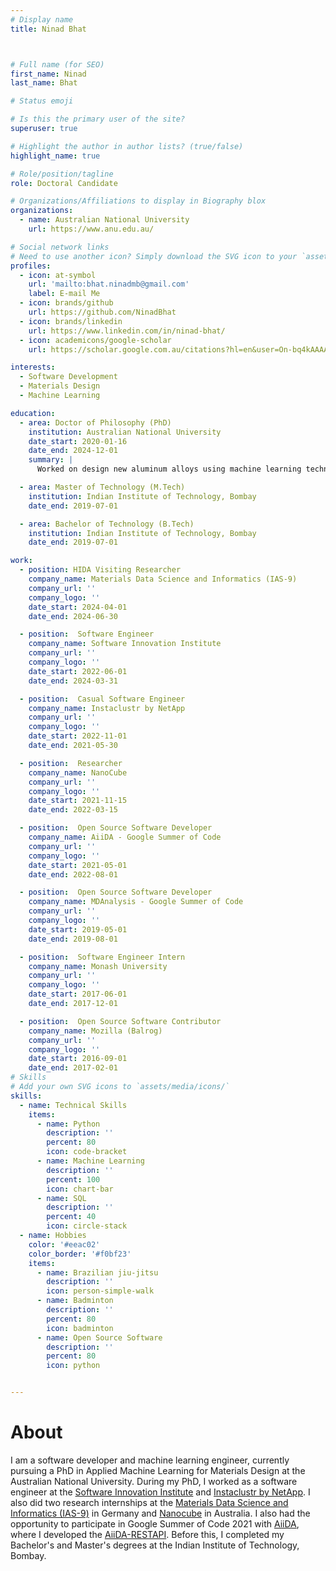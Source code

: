 ```yaml
---
# Display name
title: Ninad Bhat



# Full name (for SEO)
first_name: Ninad
last_name: Bhat

# Status emoji

# Is this the primary user of the site?
superuser: true

# Highlight the author in author lists? (true/false)
highlight_name: true

# Role/position/tagline
role: Doctoral Candidate

# Organizations/Affiliations to display in Biography blox
organizations:
  - name: Australian National University
    url: https://www.anu.edu.au/

# Social network links
# Need to use another icon? Simply download the SVG icon to your `assets/media/icons/` folder.
profiles:
  - icon: at-symbol
    url: 'mailto:bhat.ninadmb@gmail.com'
    label: E-mail Me
  - icon: brands/github
    url: https://github.com/NinadBhat
  - icon: brands/linkedin
    url: https://www.linkedin.com/in/ninad-bhat/
  - icon: academicons/google-scholar
    url: https://scholar.google.com.au/citations?hl=en&user=On-bq4kAAAAJ

interests:
  - Software Development
  - Materials Design
  - Machine Learning

education:
  - area: Doctor of Philosophy (PhD)
    institution: Australian National University
    date_start: 2020-01-16
    date_end: 2024-12-01
    summary: |
      Worked on design new aluminum alloys using machine learning techniques.

  - area: Master of Technology (M.Tech)
    institution: Indian Institute of Technology, Bombay
    date_end: 2019-07-01

  - area: Bachelor of Technology (B.Tech)
    institution: Indian Institute of Technology, Bombay
    date_end: 2019-07-01

work:
  - position: HIDA Visiting Researcher
    company_name: Materials Data Science and Informatics (IAS-9)
    company_url: ''
    company_logo: ''
    date_start: 2024-04-01
    date_end: 2024-06-30

  - position:  Software Engineer
    company_name: Software Innovation Institute
    company_url: ''
    company_logo: ''
    date_start: 2022-06-01
    date_end: 2024-03-31

  - position:  Casual Software Engineer
    company_name: Instaclustr by NetApp
    company_url: ''
    company_logo: ''
    date_start: 2022-11-01
    date_end: 2021-05-30

  - position:  Researcher
    company_name: NanoCube
    company_url: ''
    company_logo: ''
    date_start: 2021-11-15
    date_end: 2022-03-15

  - position:  Open Source Software Developer
    company_name: AiiDA - Google Summer of Code
    company_url: ''
    company_logo: ''
    date_start: 2021-05-01
    date_end: 2022-08-01

  - position:  Open Source Software Developer
    company_name: MDAnalysis - Google Summer of Code
    company_url: ''
    company_logo: ''
    date_start: 2019-05-01
    date_end: 2019-08-01

  - position:  Software Engineer Intern
    company_name: Monash University
    company_url: ''
    company_logo: ''
    date_start: 2017-06-01
    date_end: 2017-12-01

  - position:  Open Source Software Contributor
    company_name: Mozilla (Balrog)
    company_url: ''
    company_logo: ''
    date_start: 2016-09-01
    date_end: 2017-02-01
# Skills
# Add your own SVG icons to `assets/media/icons/`
skills:
  - name: Technical Skills
    items:
      - name: Python
        description: ''
        percent: 80
        icon: code-bracket
      - name: Machine Learning
        description: ''
        percent: 100
        icon: chart-bar
      - name: SQL
        description: ''
        percent: 40
        icon: circle-stack
  - name: Hobbies
    color: '#eeac02'
    color_border: '#f0bf23'
    items:
      - name: Brazilian jiu-jitsu
        description: ''
        icon: person-simple-walk
      - name: Badminton
        description: ''
        percent: 80
        icon: badminton
      - name: Open Source Software
        description: ''
        percent: 80
        icon: python


---
```


# About

I am a software developer and machine learning engineer, currently pursuing a PhD in Applied Machine Learning for Materials Design at the Australian National University. During my PhD, I worked as a software engineer at the [Software Innovation Institute](https://sii.anu.edu.au/) and [Instaclustr by NetApp](https://www.instaclustr.com/). I also did two research internships at the [Materials Data Science and Informatics (IAS-9)](https://www.fz-juelich.de/en/ias/ias-9) in Germany and [Nanocube](https://www.nanocube.com.au/) in Australia. I also had the opportunity to participate in Google Summer of Code 2021 with [AiiDA](https://www.aiida.net/), where I developed the [AiiDA-RESTAPI](https://github.com/aiidateam/aiida-restapi). Before this, I completed my Bachelor's and Master's degrees at the Indian Institute of Technology, Bombay.


